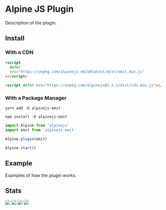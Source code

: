 # Alpine JS Plugin

Description of the plugin.

## Install

### With a CDN

```html
<script
  defer
  src="https://unpkg.com/alpinejs-emit@latest/dist/emit.min.js"
></script>

<script defer src="https://unpkg.com/alpinejs@3.x.x/dist/cdn.min.js"></script>
```

### With a Package Manager

```shell
yarn add -D alpinejs-emit

npm install -D alpinejs-emit
```

```js
import Alpine from 'alpinejs'
import emit from 'alpinejs-emit'

Alpine.plugin(emit)

Alpine.start()
```

## Example

Examples of how the plugin works.

## Stats

![](https://img.shields.io/bundlephobia/min/alpinejs-emit)
![](https://img.shields.io/npm/v/alpinejs-emit)
![](https://img.shields.io/npm/dt/alpinejs-emit)
![](https://img.shields.io/github/license/markmead/alpinejs-emit)
